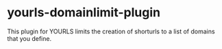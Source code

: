yourls-domainlimit-plugin
=========================

This plugin for YOURLS limits the creation of shorturls to a list of domains that you define.
